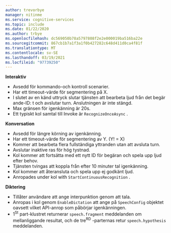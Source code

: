 ```yaml
---
author: trevorbye
manager: nitinme
ms.service: cognitive-services
ms.topic: include
ms.date: 01/22/2020
ms.author: trbye
ms.openlocfilehash: dc569050b78a5797808f2e2e000019ba516ba22e
ms.sourcegitcommit: 867cb1b7a1f3a1f0b427282c648d411d0ca4f81f
ms.translationtype: MT
ms.contentlocale: sv-SE
ms.lasthandoff: 03/19/2021
ms.locfileid: "97739250"
---
```

**Interaktiv**
- Avsedd för kommando-och kontroll scenarier.
- Har ett timeout-värde för segmentering på X.
- I slutet av en känd uttryck slutar tjänsten att bearbeta ljud från det begär ande-ID: t och avslutar turn. Anslutningen är inte stängd.
- Max gränsen för igenkänning är 20s.
- Ett typiskt kol samtal till Invoke är `RecognizeOnceAsync` .

**Konversation**
- Avsedd för längre körning av igenkänning.
- Har ett timeout-värde för segmentering av Y. (Y! = X)
- Kommer att bearbeta flera fullständiga yttranden utan att avsluta turn.
- Avslutar inaktive ras för hög tystnad.
- Kol kommer att fortsätta med ett nytt ID för begäran och spela upp ljud efter behov.
- Tjänsten tvingas att koppla från efter 10 minuter tal igenkänning.
- Kol kommer att återansluta och spela upp ej godkänt ljud.
- Anropades under kol with `StartContinuousRecognition` .

**Diktering**
- Tillåter användare att ange interpunktion genom att tala.
- Anropas i kol genom `EnableDictation` att ange på `SpeechConfig` objektet oavsett vilket API-anrop som påbörjar igenkänningen.
- 1<sup>St</sup> part-klustret returnerar `speech.fragment` meddelanden om mellanliggande resultat, och de tre<sup>RD</sup> -parternas retur `speech.hypothesis` meddelanden.